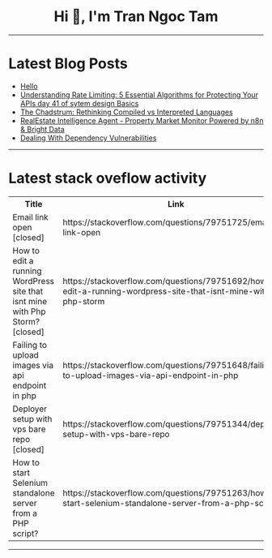 <h1 align="center">Hi 👋, I'm Tran Ngoc Tam</h1>

---

# Latest Blog Posts 
<!-- BLOG-POST-LIST:START -->
- [Hello](https://dev.to/alain_alvarezcaignet_148/hello-peg)
- [Understanding Rate Limiting: 5 Essential Algorithms for Protecting Your APIs day 41 of sytem design Basics](https://dev.to/vincenttommi/understanding-rate-limiting-5-essential-algorithms-for-protecting-your-apis-day-41-of-sytem-design-b54)
- [The Chadstrum: Rethinking Compiled vs Interpreted Languages](https://dev.to/m13ha/the-chadstrum-rethinking-compiled-vs-interpreted-languages-43ha)
- [RealEstate Intelligence Agent - Property Market Monitor Powered by n8n &amp; Bright Data](https://dev.to/abhinandan-r/realestate-intelligence-agent-property-market-monitor-powered-by-n8n-bright-data-4240)
- [Dealing With Dependency Vulnerabilities](https://dev.to/buffolander/dealing-with-dependency-vulnerabilities-3pl4)
<!-- BLOG-POST-LIST:END -->

---

# Latest stack oveflow activity
<table>
  <tr><th>Title</th><th>Link</th></tr>
  <!-- STACKOVERFLOW:START --><tr><td>Email link open [closed]</td><td>https://stackoverflow.com/questions/79751725/email-link-open</td></tr><tr><td>How to edit a running WordPress site that isnt mine with Php Storm? [closed]</td><td>https://stackoverflow.com/questions/79751692/how-to-edit-a-running-wordpress-site-that-isnt-mine-with-php-storm</td></tr><tr><td>Failing to upload images via api endpoint in php</td><td>https://stackoverflow.com/questions/79751648/failing-to-upload-images-via-api-endpoint-in-php</td></tr><tr><td>Deployer setup with vps bare repo [closed]</td><td>https://stackoverflow.com/questions/79751344/deployer-setup-with-vps-bare-repo</td></tr><tr><td>How to start Selenium standalone server from a PHP script?</td><td>https://stackoverflow.com/questions/79751263/how-to-start-selenium-standalone-server-from-a-php-script</td></tr><!-- STACKOVERFLOW:END -->
</table>

---


